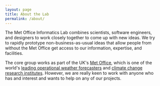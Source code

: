 ```yaml
---
layout: page
title: About the Lab
permalink: /about/
---
```


The Met Office Informatics Lab combines scientists, software engineers, and designers to work closely together to come up with new ideas. We try to rapidly prototype non-business-as-usual ideas that allow people from without the Met Office get access to our information, expertise, and facilities.

The core group works as part of the UK's [Met Office](www.metoffice.gov.uk), which is one of the world's [leading operational weather forecasters](http://www.metoffice.gov.uk/about-us/who/accuracy) and [climate change research institutes](http://www.metoffice.gov.uk/climate-guide/science/science-behind-climate-change/hadley). However, we are really keen to work with anyone who has and interest and wants to help on any of our projects.